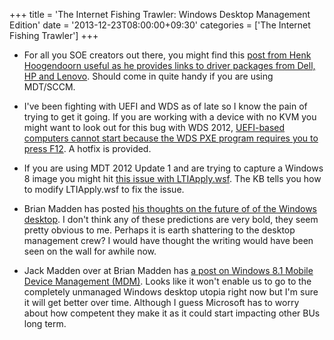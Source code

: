 +++
title = 'The Internet Fishing Trawler: Windows Desktop Management Edition'
date = '2013-12-23T08:00:00+09:30'
categories = ['The Internet Fishing Trawler']
+++

- For all you SOE creators out there, you might find this [post from Henk
  Hoogendoorn useful as he provides links to driver packages from Dell, HP
  and Lenovo](http://henkhoogendoorn.blogspot.com.au/2013/12/download-driver-packages-for-dell-hp.html).
  Should come in quite handy if you are using MDT/SCCM.

- I've been fighting with UEFI and WDS as of late so I know the pain of
  trying to get it going. If you are working with a device with no KVM
  you might want to look out for this bug with WDS 2012, [UEFI-based
  computers cannot start because the WDS PXE program requires you to
  press F12](http://support.microsoft.com/kb/2908456). A hotfix is provided.

- If you are using MDT 2012 Update 1 and are trying to capture a Windows
  8 image you might hit [this issue with
  LTIApply.wsf](http://support.microsoft.com/kb/2797676). The KB tells you
  how to modify LTIApply.wsf to fix the issue.

- Brian Madden has posted [his thoughts on the future of of the Windows
  desktop](http://www.brianmadden.com/blogs/brianmadden/archive/2013/12/16/brian-madden-s-vision-for-future-of-the-microsoft-windows-desktop-boiled-down-to-a-few-simple-bullets.aspx).
  I don't think any of these predictions are very bold, they seem pretty
  obvious to me. Perhaps it is earth shattering to the desktop management
  crew? I would have thought the writing would have been seen on the wall
  for awhile now.

- Jack Madden over at Brian Madden has [a post on Windows 8.1 Mobile
  Device Management (MDM)](http://www.brianmadden.com/blogs/jackmadden/archive/2013/12/12/hooray-windows-8-1-s-mdm-management-features-mean-we-can-get-out-of-the-business-of-traditional-desktop-management-right-not-so-fast.aspx).
  Looks like it won't enable us to go to the completely unmanaged Windows
  desktop utopia right now but I'm sure it will get better over time.
  Although I guess Microsoft has to worry about how competent they make
  it as it could start impacting other BUs long term.
